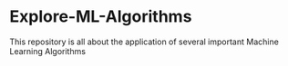# Explore-ML-Algorithms
This repository is all about the application of several important Machine Learning Algorithms
